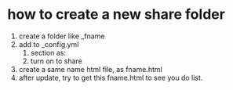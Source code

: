 ---
---

# how to create a new share folder
1. create a folder like _fname
2. add to _config.yml
    1. section as:
    2. turn on to share
3. create a same name html file, as fname.html
4. after update, try to get this fname.html to see you do list.
